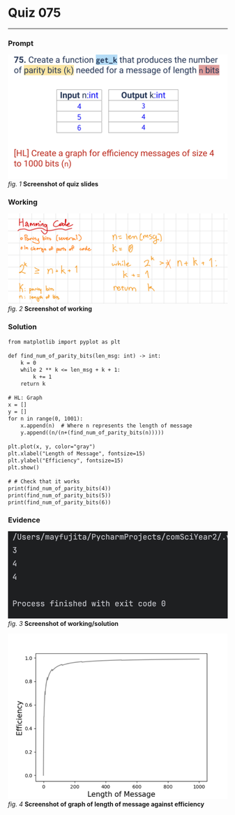 # Quiz 075
<hr>

### Prompt
![](images/quiz_075_slide.png)
*fig. 1* **Screenshot of quiz slides**

### Working
![](images/quiz_075_working.jpeg)
*fig. 2* **Screenshot of working**

### Solution
```.python
from matplotlib import pyplot as plt

def find_num_of_parity_bits(len_msg: int) -> int:
    k = 0
    while 2 ** k <= len_msg + k + 1:
        k += 1
    return k

# HL: Graph
x = []
y = []
for n in range(0, 1001):
    x.append(n)  # Where n represents the length of message
    y.append((n/(n+(find_num_of_parity_bits(n)))))

plt.plot(x, y, color="gray")
plt.xlabel("Length of Message", fontsize=15)
plt.ylabel("Efficiency", fontsize=15)
plt.show()

# # Check that it works
print(find_num_of_parity_bits(4))
print(find_num_of_parity_bits(5))
print(find_num_of_parity_bits(6))
```
### Evidence
![](images/quiz_075_evidence.png)
*fig. 3* **Screenshot of working/solution**

![](images/quiz_075_graph.png)
*fig. 4* **Screenshot of graph of length of message against efficiency**